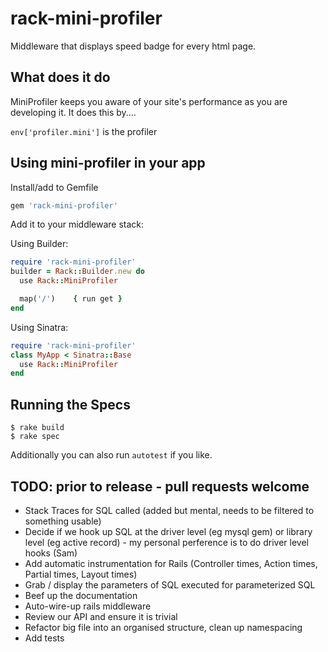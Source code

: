 # rack-mini-profiler

Middleware that displays speed badge for every html page.

## What does it do

MiniProfiler keeps you aware of your site's performance as you are developing it.
It does this by....

`env['profiler.mini']` is the profiler 

## Using mini-profiler in your app

Install/add to Gemfile

```ruby
gem 'rack-mini-profiler'
```

Add it to your middleware stack:

Using Builder:

```ruby
require 'rack-mini-profiler'
builder = Rack::Builder.new do
  use Rack::MiniProfiler

  map('/')    { run get }
end
```

Using Sinatra:

```ruby
require 'rack-mini-profiler'
class MyApp < Sinatra::Base
  use Rack::MiniProfiler
end
```

## Running the Specs

```
$ rake build
$ rake spec
```

Additionally you can also run `autotest` if you like.


## TODO: prior to release - pull requests welcome

- Stack Traces for SQL called (added but mental, needs to be filtered to something usable) 
- Decide if we hook up SQL at the driver level (eg mysql gem) or library level (eg active record) - my personal perference is to do driver level hooks (Sam)
- Add automatic instrumentation for Rails (Controller times, Action times, Partial times, Layout times)
- Grab / display the parameters of SQL executed for parameterized SQL 
- Beef up the documentation 
- Auto-wire-up rails middleware 
- Review our API and ensure it is trivial
- Refactor big file into an organised structure, clean up namespacing 
- Add tests 

